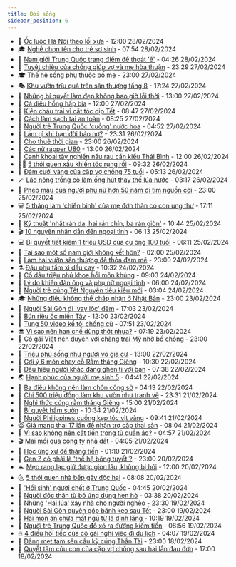 ```yaml
---
title: Đời sống
sidebar_position: 6
---
```


<!-- vnexpress-doi-song:START -->
- 🚀 [Ốc luộc Hà Nội theo lối xưa](https://vnexpress.net/oc-luoc-ha-noi-theo-loi-xua-4716334.html) - 12:00 28/02/2024
- 🎓 [Nghề chọn tên cho trẻ sơ sinh](https://vnexpress.net/nghe-chon-ten-cho-tre-so-sinh-4716280.html) - 07:54 28/02/2024
- 🚦 [Nam giới Trung Quốc trang điểm để thoát &#39;ế&#39;](https://vnexpress.net/nam-gioi-trung-quoc-trang-diem-de-thoat-e-4716245.html) - 04:26 28/02/2024
- 🦣 [Tuyệt chiêu của chồng giúp vợ và mẹ hòa thuận](https://vnexpress.net/tuyet-chieu-cua-chong-giup-vo-va-me-hoa-thuan-4713829.html) - 23:29 27/02/2024
- 🎓 [Thế hệ sống phụ thuộc bố mẹ](https://vnexpress.net/the-he-song-phu-thuoc-bo-me-4715890.html) - 23:00 27/02/2024
- 🎭 [Khu vườn trĩu quả trên sân thượng tầng 8](https://video.vnexpress.net/khu-vuon-triu-qua-tren-san-thuong-tang-8-4715578.html) - 17:24 27/02/2024
- 🦅 [Những bí quyết làm đẹp không bao giờ lỗi thời](https://vnexpress.net/nhung-bi-quyet-lam-dep-khong-bao-gio-loi-thoi-4715961.html) - 13:00 27/02/2024
- 🎃 [Cá diêu hồng hấp bia](https://vnexpress.net/ca-dieu-hong-hap-bia-4715868.html) - 12:00 27/02/2024
- 💪 [Kiện cháu trai vì cắt tóc dịp Tết](https://vnexpress.net/kien-chau-trai-vi-cat-toc-dip-tet-4714966.html) - 08:47 27/02/2024
- 🐻 [Cách làm sạch tai an toàn](https://vnexpress.net/cach-lam-sach-tai-an-toan-4715146.html) - 08:25 27/02/2024
- 🧠 [Người trẻ Trung Quốc &#39;cuồng&#39; nước hoa](https://vnexpress.net/nguoi-tre-trung-quoc-cuong-nuoc-hoa-4715101.html) - 04:52 27/02/2024
- 🐘 [Làm gì khi bạn đời báo nợ?](https://vnexpress.net/lam-gi-khi-ban-doi-bao-no-4714652.html) - 23:31 26/02/2024
- 👹 [Cho thuê thời gian](https://vnexpress.net/cho-thue-thoi-gian-4715313.html) - 23:00 26/02/2024
- 💂 [Các nữ rapper U80](https://vnexpress.net/cac-nu-rapper-u80-4715569.html) - 13:00 26/02/2024
- 🦍 [Canh khoai tây nghiền nấu rau cần kiểu Thái Bình](https://vnexpress.net/canh-khoai-tay-nghien-nau-rau-can-kieu-thai-binh-4715534.html) - 12:00 26/02/2024
- 🧑‍🏫 [5 thói quen xấu khiến tóc rụng rối](https://vnexpress.net/5-thoi-quen-xau-khien-toc-rung-roi-4714981.html) - 09:32 26/02/2024
- 🧰 [Đám cưới vàng của cặp vợ chồng 75 tuổi](https://vnexpress.net/dam-cuoi-vang-cua-cap-vo-chong-75-tuoi-4715243.html) - 05:13 26/02/2024
- 🪄 [Lão nông trồng cỏ làm ống hút thay thế lúa nước](https://video.vnexpress.net/lao-nong-trong-co-lam-ong-hut-thay-the-lua-nuoc-4700962.html) - 03:17 26/02/2024
- 🐲 [Phép màu của người phụ nữ hơn 50 năm đi tìm nguồn cội](https://vnexpress.net/phep-mau-cua-nguoi-phu-nu-hon-50-nam-di-tim-nguon-coi-4713885.html) - 23:00 25/02/2024
- 💻 [5 tháng làm &#39;chiến binh&#39; của mẹ đơn thân có con ung thư](https://vnexpress.net/5-thang-lam-chien-binh-cua-me-don-than-co-con-ung-thu-4714795.html) - 17:11 25/02/2024
- 🐘 [Kỹ thuật &#39;nhất rán da, hai rán chín, ba rán giòn&#39;](https://vnexpress.net/ky-thuat-nhat-ran-da-hai-ran-chin-ba-ran-gion-4715099.html) - 10:44 25/02/2024
- 🎬 [10 nguyên nhân dẫn đến ngoại tình](https://vnexpress.net/10-nguyen-nhan-dan-den-ngoai-tinh-4714968.html) - 06:13 25/02/2024
- 💻 [Bí quyết tiết kiệm 1 triệu USD của cụ ông 100 tuổi](https://vnexpress.net/bi-quyet-tiet-kiem-1-trieu-usd-cua-cu-ong-100-tuoi-4714997.html) - 06:11 25/02/2024
- 🧰 [Tại sao một số nam giới không kết hôn?](https://vnexpress.net/tai-sao-mot-so-nam-gioi-khong-ket-hon-4714820.html) - 02:00 25/02/2024
- 🫣 [Làm hai vườn sân thượng để thỏa đam mê](https://vnexpress.net/lam-hai-vuon-san-thuong-de-thoa-dam-me-4714976.html) - 23:00 24/02/2024
- ⚗️ [Đậu phụ tẩm xì dầu cay](https://vnexpress.net/dau-phu-tam-xi-dau-cay-4714955.html) - 10:32 24/02/2024
- 🌊 [Cô dâu triệu phú khoe hồi môn khủng](https://vnexpress.net/co-dau-trieu-phu-khoe-hoi-mon-khung-4714860.html) - 09:03 24/02/2024
- 💃 [Lý do khiến đàn ông và phụ nữ ngoại tình](https://vnexpress.net/ly-do-khien-dan-ong-va-phu-nu-ngoai-tinh-4714847.html) - 06:00 24/02/2024
- 🦆 [Người trẻ cúng Tết Nguyên tiêu kiểu mới](https://vnexpress.net/nguoi-tre-cung-tet-nguyen-tieu-kieu-moi-4714648.html) - 03:04 24/02/2024
- 🎓 [Những điều không thể chấp nhận ở Nhật Bản](https://vnexpress.net/nhung-dieu-khong-the-chap-nhan-o-nhat-ban-4714724.html) - 23:00 23/02/2024
- 💪 [Người Sài Gòn đi &#39;vay lộc&#39; đêm](https://vnexpress.net/nguoi-sai-gon-di-vay-loc-dem-4714775.html) - 17:03 23/02/2024
- 🤔 [Bún riêu ốc miền Tây](https://vnexpress.net/bun-rieu-oc-mien-tay-4714066.html) - 12:00 23/02/2024
- 🧰 [Tung 50 video kể tội chồng cũ](https://vnexpress.net/tung-50-video-ke-toi-chong-cu-4714550.html) - 07:51 23/02/2024
- 😎 [Vì sao nên hạn chế dùng thớt nhựa?](https://vnexpress.net/vi-sao-nen-han-che-dung-thot-nhua-4714585.html) - 07:19 23/02/2024
- 🌮 [Cô gái Việt nên duyên với chàng trai Mỹ nhờ bố chồng](https://vnexpress.net/co-gai-viet-nen-duyen-voi-chang-trai-my-nho-bo-chong-4713811.html) - 23:00 22/02/2024
- 🧠 [Triệu phú sống như người vô gia cư](https://vnexpress.net/trieu-phu-song-nhu-nguoi-vo-gia-cu-4714178.html) - 13:00 22/02/2024
- 🎡 [Gợi ý 6 món chay cỗ Rằm tháng Giêng](https://vnexpress.net/goi-y-6-mon-chay-co-ram-thang-gieng-4714075.html) - 10:30 22/02/2024
- 🎡 [Dấu hiệu người khác đang ghen tị với bạn](https://vnexpress.net/dau-hieu-nguoi-khac-dang-ghen-ti-voi-ban-4713120.html) - 07:38 22/02/2024
- 🌏 [Hạnh phúc của người mẹ sinh 5](https://vnexpress.net/hanh-phuc-cua-nguoi-me-sinh-5-4713783.html) - 04:41 22/02/2024
- 🐻 [Ba điều không nên làm chốn công sở](https://vnexpress.net/ba-dieu-khong-nen-lam-chon-cong-so-4714032.html) - 04:13 22/02/2024
- 💂 [Chi 500 triệu đồng làm khu vườn như tranh vẽ](https://vnexpress.net/chi-500-trieu-dong-lam-khu-vuon-nhu-tranh-ve-4713511.html) - 23:31 21/02/2024
- 🥸 [Nghi thức cúng rằm tháng Giêng](https://vnexpress.net/nghi-thuc-cung-ram-thang-gieng-4713607.html) - 15:00 21/02/2024
- 🌋 [Bí quyết hầm sườn](https://vnexpress.net/bi-quyet-ham-suon-4713774.html) - 10:34 21/02/2024
- 🦩 [Người Philippines cuồng kẹp tóc vịt vàng](https://vnexpress.net/nguoi-philippines-cuong-kep-toc-vit-vang-4713786.html) - 09:41 21/02/2024
- 😺 [Giả mang thai 17 lần để nhận trợ cấp thai sản](https://vnexpress.net/gia-mang-thai-17-lan-de-nhan-tro-cap-thai-san-4713710.html) - 08:04 21/02/2024
- 🐻 [Vì sao không nên cất tiền trong tủ quần áo?](https://vnexpress.net/vi-sao-khong-nen-cat-tien-trong-tu-quan-ao-4713273.html) - 04:57 21/02/2024
- 🎬 [Mai mối qua công ty nhà đất](https://vnexpress.net/mai-moi-qua-cong-ty-nha-dat-4713118.html) - 04:05 21/02/2024
- 🎊 [Học ứng xử để thăng tiến](https://vnexpress.net/hoc-ung-xu-de-thang-tien-4713434.html) - 01:10 21/02/2024
- 💄 [Gen Z có phải là &#39;thế hệ bông tuyết&#39;?](https://vnexpress.net/gen-z-co-phai-la-the-he-bong-tuyet-4713463.html) - 23:00 20/02/2024
- 🏊 [Mẹo rang lạc giữ được giòn lâu, không bị hôi](https://vnexpress.net/meo-rang-lac-giu-duoc-gion-lau-khong-bi-hoi-4713323.html) - 12:00 20/02/2024
- 🌜 [5 thói quen nhà bếp gây độc hại](https://vnexpress.net/5-thoi-quen-nha-bep-gay-doc-hai-4712703.html) - 08:08 20/02/2024
- 🤡 [&#39;Hồi sinh&#39; người chết ở Trung Quốc](https://vnexpress.net/hoi-sinh-nguoi-chet-o-trung-quoc-4711697.html) - 04:45 20/02/2024
- 🥰 [Người độc thân từ bỏ ứng dụng hẹn hò](https://vnexpress.net/nguoi-doc-than-tu-bo-ung-dung-hen-ho-4713115.html) - 03:38 20/02/2024
- 🦍 [Những &#39;Hai lúa&#39; xây nhà cho người nghèo](https://vnexpress.net/nhung-hai-lua-xay-nha-cho-nguoi-ngheo-4709095.html) - 23:30 19/02/2024
- 🫣 [Người Sài Gòn quyên góp bánh kẹo sau Tết](https://vnexpress.net/nguoi-sai-gon-quyen-gop-banh-keo-sau-tet-4712896.html) - 23:00 19/02/2024
- 🚦 [Hai món ăn chữa mất ngủ từ lá đinh lăng](https://vnexpress.net/hai-mon-an-chua-mat-ngu-tu-la-dinh-lang-4712842.html) - 10:19 19/02/2024
- 🐘 [Người trẻ Trung Quốc đổ xô ra đường kiếm tiền](https://vnexpress.net/nguoi-tre-trung-quoc-do-xo-ra-duong-kiem-tien-4712869.html) - 08:56 19/02/2024
- 🔥 [4 điều hối tiếc của cô gái nghỉ việc đi du lịch](https://vnexpress.net/4-dieu-hoi-tiec-cua-co-gai-nghi-viec-di-du-lich-4712798.html) - 04:07 19/02/2024
- 🎃 [Dâng mẹt tam sên cầu kỳ cúng Thần Tài](https://vnexpress.net/dang-met-tam-sen-cau-ky-cung-than-tai-4712631.html) - 23:00 18/02/2024
- 🥳 [Quyết tâm cứu con của cặp vợ chồng sau hai lần đau đớn](https://vnexpress.net/quyet-tam-cuu-con-cua-cap-vo-chong-sau-hai-lan-dau-don-4709626.html) - 17:00 18/02/2024<!-- vnexpress-doi-song:END -->

